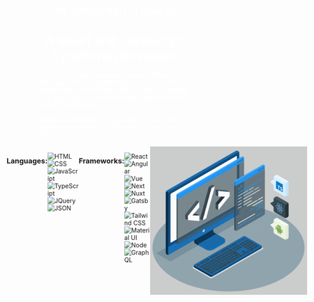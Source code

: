 <div
    style="width: 100%; position: relative; background-size: cover; height: 550px; padding-top: 80px; display: flex; flex-direction: column; align-items: center;">
    <div style="width: 70%;">
        <h2 align="center" style="color: #fff;">Hi, everyone👋, I'm Fajar Ali</h1>
            <h1 style="color : #fff" align="center">A React and JavaScript, TypeScript Developer</h3>
                <h4 style="color: #fff;">
                    I am a high-skilled and experienced software developer who is specialized in modern JavaScript frameworks such as React, React Native, Angular, Vue and Node.js with JavaScript, TypeScript and latest ECMAScript.
                    <br /><br />
                    While I am working on the projects, I know what and how should I do for the business success of final products and do my best.
                </h4>
                <h4 style="font-style : italic; color: #fff;"></h4>
    </div>

<div style="display: flex; align-items: flex-start">

### Languages:

![HTML](https://img.shields.io/badge/HTML5-E34F26?style=for-the-badge&logo=html5&logoColor=white)
![CSS](https://img.shields.io/badge/CSS3-1572B6?style=for-the-badge&logo=css3&logoColor=white)
![JavaScript](https://img.shields.io/badge/JavaScript-323330?style=for-the-badge&logo=javascript&logoColor=F7DF1E)
![TypeScript](https://img.shields.io/badge/TypeScript-007ACC?style=for-the-badge&logo=typescript&logoColor=white)
![JQuery](https://img.shields.io/badge/jQuery-0769AD?style=for-the-badge&logo=jquery&logoColor=white)
![JSON](https://img.shields.io/badge/json-5E5C5C?style=for-the-badge&logo=json&logoColor=white)


### Frameworks:

![React](https://img.shields.io/badge/React-20232A?style=for-the-badge=react&logoColor=61DAFB)
![Angular](https://img.shields.io/badge/Angular-DD0031?style=for-the-badge=angular&logoColor=white)
![Vue](https://img.shields.io/badge/Vue.js-35495E?style=for-the-badge=vuedotjs&logoColor=4FC08D)
![Next](https://img.shields.io/badge/next.js-000000?style=for-the-badge=nextdotjs&logoColor=white)
![Nuxt](https://img.shields.io/badge/nuxt.js-00C58E?style=for-the-badge=nuxtdotjs&logoColor=white)
![Gatsby](https://img.shields.io/badge/Gatsby-663399?style=for-the-badge=gatsby&logoColor=white)
![Tailwind CSS](https://img.shields.io/badge/Tailwind_CSS-38B2AC?style=for-the-badge=tailwind-css&logoColor=white)
![Material UI](https://img.shields.io/badge/Material%20UI-007FFF?style=for-the-badge=mui&logoColor=white)
![Node](https://img.shields.io/badge/Node.js-339933?style=for-the-badge=nodedotjs&logoColor=white)
![GraphQL](https://img.shields.io/badge/GraphQl-E10098?style=for-the-badge=graphql&logoColor=white)

<img align="right" alt="GIF" src="techstack.gif" width="360px"/>
</div>
    
</div>